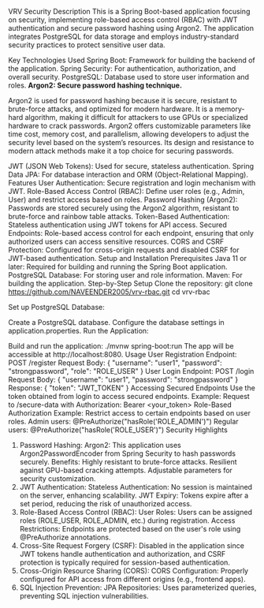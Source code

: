 VRV Security
Description
This is a Spring Boot-based application focusing on security, implementing role-based access control (RBAC) with JWT authentication and secure password hashing using Argon2. The application integrates PostgreSQL for data storage and employs industry-standard security practices to protect sensitive user data.

Key Technologies Used
Spring Boot: Framework for building the backend of the application.
Spring Security: For authentication, authorization, and overall security.
PostgreSQL: Database used to store user information and roles.
**Argon2: Secure password hashing technique.**

Argon2 is used for password hashing because it is secure, resistant to brute-force attacks, and optimized for modern hardware. It is a memory-hard algorithm, making it difficult for attackers to use GPUs or specialized hardware to crack passwords. Argon2 offers customizable parameters like time cost, memory cost, and parallelism, allowing developers to adjust the security level based on the system’s resources. Its design and resistance to modern attack methods make it a top choice for securing passwords.







JWT (JSON Web Tokens): Used for secure, stateless authentication.
Spring Data JPA: For database interaction and ORM (Object-Relational Mapping).
Features
User Authentication: Secure registration and login mechanism with JWT.
Role-Based Access Control (RBAC): Define user roles (e.g., Admin, User) and restrict access based on roles.
Password Hashing (Argon2): Passwords are stored securely using the Argon2 algorithm, resistant to brute-force and rainbow table attacks.
Token-Based Authentication: Stateless authentication using JWT tokens for API access.
Secured Endpoints: Role-based access control for each endpoint, ensuring that only authorized users can access sensitive resources.
CORS and CSRF Protection: Configured for cross-origin requests and disabled CSRF for JWT-based authentication.
Setup and Installation
Prerequisites
Java 11 or later: Required for building and running the Spring Boot application.
PostgreSQL Database: For storing user and role information.
Maven: For building the application.
Step-by-Step Setup
Clone the repository: git clone https://github.com/NAVEENDER2005/vrv-rbac.git cd vrv-rbac

Set up PostgreSQL Database:

Create a PostgreSQL database.
Configure the database settings in application.properties.
Run the Application:

Build and run the application: ./mvnw spring-boot:run
The app will be accessible at http://localhost:8080.
Usage
User Registration
Endpoint: POST /register
Request Body: { "username": "user1", "password": "strongpassword", "role": "ROLE_USER" }
User Login
Endpoint: POST /login
Request Body: { "username": "user1", "password": "strongpassword" }
Response: { "token": "JWT_TOKEN" }
Accessing Secured Endpoints
Use the token obtained from login to access secured endpoints.
Example:
Request to /secure-data with Authorization: Bearer <your_token>
Role-Based Authorization
Example: Restrict access to certain endpoints based on user roles.
Admin users: @PreAuthorize("hasRole('ROLE_ADMIN')")
Regular users: @PreAuthorize("hasRole('ROLE_USER')")
Security Highlights
1. Password Hashing:
Argon2: This application uses Argon2PasswordEncoder from Spring Security to hash passwords securely.
Benefits:
Highly resistant to brute-force attacks.
Resilient against GPU-based cracking attempts.
Adjustable parameters for security customization.
2. JWT Authentication:
Stateless Authentication: No session is maintained on the server, enhancing scalability.
JWT Expiry: Tokens expire after a set period, reducing the risk of unauthorized access.
3. Role-Based Access Control (RBAC):
User Roles: Users can be assigned roles (ROLE_USER, ROLE_ADMIN, etc.) during registration.
Access Restrictions: Endpoints are protected based on the user's role using @PreAuthorize annotations.
4. Cross-Site Request Forgery (CSRF):
Disabled in the application since JWT tokens handle authentication and authorization, and CSRF protection is typically required for session-based authentication.
5. Cross-Origin Resource Sharing (CORS):
CORS Configuration: Properly configured for API access from different origins (e.g., frontend apps).
6. SQL Injection Prevention:
JPA Repositories: Uses parameterized queries, preventing SQL injection vulnerabilities.
